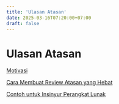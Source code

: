 ```yaml
---
title: 'Ulasan Atasan'
date: 2025-03-16T07:20:00+07:00
draft: false
---
```


# Ulasan Atasan

[Motivasi](./motivasi/)

[Cara Membuat Review Atasan yang Hebat](./cara-membuat-review-atasan-yang-hebat/)

[Contoh untuk Insinyur Perangkat Lunak](./contoh-untuk-insinyur-perangkat-lunak/)
